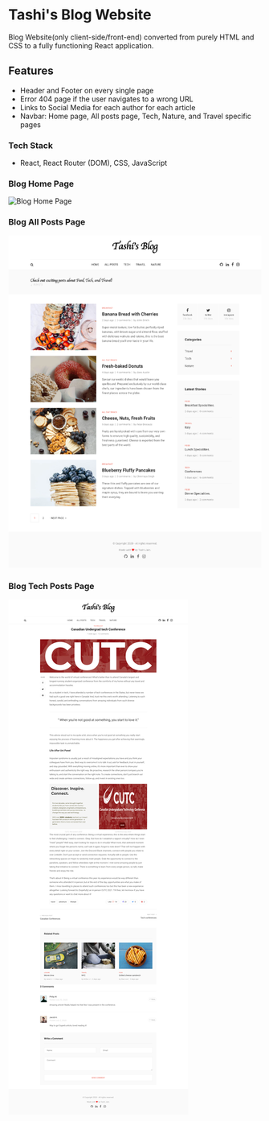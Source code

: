# Tashi's Blog Website

Blog Website(only client-side/front-end) converted from purely HTML and CSS to a fully functioning React application.

## Features

- Header and Footer on every single page
- Error 404 page if the user navigates to a wrong URL
- Links to Social Media for each author for each article
- Navbar: Home page, All posts page, Tech, Nature, and Travel specific pages

### Tech Stack

- React, React Router (DOM), CSS, JavaScript

### Blog Home Page

![Blog Home Page](public/images/homepage.png)

### Blog All Posts Page

![Blog All Posts Page](public/images/allposts.png)

### Blog Tech Posts Page

![Blog Tech Posts Page](public/images/techpost.png)
